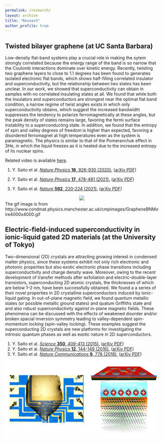 ```yaml
---
permalink: /research/
layout: archive
title: "Reseach"
author_profile: true
---
```


## Twisted bilayer graphene (at UC Santa Barbara)
Low-density flat-band systems play a crucial role in making the sytem strongly correlated because the energy range of the band is so narrow that the Coulomb interactions dominate over kinetic energy. Recently, twisting two graphene layers to close to 1.1 degrees has been found to generates isolated electronic flat bands, which shows half-filling correlated insulator and superconductivity, but the relationship between two states has been unclear. In our work, we showed that superconductivity can obtain in samples with no correlated insulating states at all. We found that while both the insulators and superconductors are strongest near the optimal flat band condition, a narrow regime of twist angles exists in which only superconductivity obtains, which suggest the increased bandwidth suppresses the tendency to polarize ferromagnetically at these angles, but the peak density of states remains large, favoring the fermi surface instability to a superconducting state. In addition, we found that the entropy of spin and valley degrees of freedom is higher than expected, favoring a disordered ferromagnet at high temperatures even as the system is paramagnetic. The physics is similar to that of the Pomeranchuk effect in 3He, in which the liquid freezes as it is heated due to the increased entropy of its nuclear spins.

Related video is available [here](https://online.kitp.ucsb.edu/online/bands-oc20/young/rm/jwvideo.html).

1. Y. Saito et al. [*Nature Physics* **16**, 926-930 (2020).](https://www.nature.com/articles/s41567-020-0928-3) ([arXiv PDF](https://arxiv.org/pdf/1911.13302.pdf))

1. Y. Saito et al. [*Nature Physics* **17**, 478-481 (2021).](https://www.nature.com/articles/s41567-020-01129-4) ([arXiv PDF](https://arxiv.org/pdf/2007.06115.pdf))
2. Y. Saito et al. [*Nature* **592**, 220-224 (2021).](https://www.nature.com/articles/s41586-021-03409-2) ([arXiv PDF](https://arxiv.org/pdf/2008.10830.pdf))

<div align="center">
<img src="GrapheneBNMoire4000x4000.gif" width="500"><br>
</div>
The gif image is from http://www.condmat.physics.manchester.ac.uk/cmpimages/GrapheneBNMoire4000x4000.gif 

## Electric-field-induced superconductivity in ionic-liquid gated 2D materials (at the University of Tokyo)
Two-dimensional (2D) crystals are attracting growing interest in condensed matter physics, since these systems exhibit not only rich electronic and photonic properties but also exotic electronic phase transitions including superconductivity and charge density wave. Moreover, owing to the recent development of transfer methods after exfoliation and electric-double-layer transistors, superconducting 2D atomic crystals, the thicknesses of which are below 1–2 nm, have been successfully obtained. We found a a series of their novel properties in 2D crystalline superconductors induced by ionic-liquid gating. In out-of-plane magnetic field, we found quantum metallic states (or possible metallic ground states) and quatum Griffiths state and and also robust superconductivity against in-plane magnetic fields. These phenomena can be discussed with the effects of weakened disorder and/or broken spacial inversion symmetry leading to valley-dependent spin-momentum locking (spin-valley locking). These examples suggest the superconducting 2D crystals are new platforms for investigating the intrinsic quantum phases as well as exotic nature in 2D superconductors.

1. Y. Saito et al. [*Science* **350**, 409-413 (2015).](https://science.sciencemag.org/content/350/6259/409) ([arXiv PDF](https://arxiv.org/ftp/arxiv/papers/1511/1511.03266.pdf))
1. Y. Saito et al. [*Nature Physics* **12**, 144-149 (2016).](https://www.nature.com/articles/nphys3580) ([arXiv PDF](https://arxiv.org/ftp/arxiv/papers/1506/1506.04146.pdf))
2. Y. Saito et al. [*Nature Communications* **9**, 778 (2018).](https://www.nature.com/articles/s41467-018-03275-z) ([arXiv PDF](https://arxiv.org/ftp/arxiv/papers/1804/1804.07218.pdf))

![](2021-07-11-16-57-09.png)


